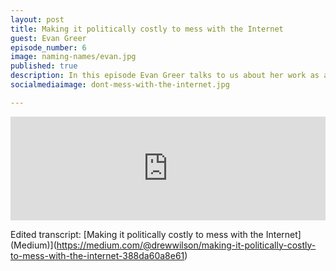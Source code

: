 ```yaml
---
layout: post
title: Making it politically costly to mess with the Internet
guest: Evan Greer
episode_number: 6
image: naming-names/evan.jpg
published: true
description: In this episode Evan Greer talks to us about her work as a musician, and as campaign director for Fight For The Future, the non-profit that organized the massive 2012 campaign against SOPA/PIPA. We talk about how Fight For The Future approaches issue campaigning, and why shifting cultural paradigms are more important than winning legal battles.
socialmediaimage: dont-mess-with-the-internet.jpg

---
```


<iframe width="100%" height="166" scrolling="no" frameborder="no" src="https://w.soundcloud.com/player/?url=https%3A//api.soundcloud.com/tracks/246204487&amp;color=ff5500&amp;auto_play=false&amp;hide_related=false&amp;show_comments=true&amp;show_user=true&amp;show_reposts=false"></iframe>

Edited transcript: [Making it politically costly to mess with the Internet] (Medium)](https://medium.com/@drewwilson/making-it-politically-costly-to-mess-with-the-internet-388da60a8e61)
